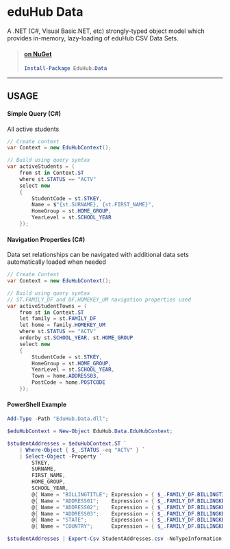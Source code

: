eduHub Data
====================


A .NET (C#, Visual Basic.NET, etc) strongly-typed object model which provides in-memory, lazy-loading of eduHub CSV Data Sets.

> #### [on NuGet](https://nuget.org/packages/EduHub.Data/)
> ```PowerShell
> Install-Package EduHub.Data
> ```

----------


USAGE
-----

#### Simple Query (C#)

All active students

```C#
// Create context
var Context = new EduHubContext();

// Build using query syntax
var activeStudents = (
    from st in Context.ST
    where st.STATUS == "ACTV"
    select new
    {
        StudentCode = st.STKEY,
        Name = $"{st.SURNAME}, {st.FIRST_NAME}",
        HomeGroup = st.HOME_GROUP,
        YearLevel = st.SCHOOL_YEAR
    });
```

#### Navigation Properties (C#)

Data set relationships can be navigated with additional data sets automatically loaded when needed

```C#
// Create Context
var Context = new EduHubContext();

// Build using query syntax
// ST.FAMILY_DF and DF.HOMEKEY_UM navigation properties used
var activeStudentTowns = (
    from st in Context.ST
    let family = st.FAMILY_DF
    let home = family.HOMEKEY_UM
    where st.STATUS == "ACTV"
    orderby st.SCHOOL_YEAR, st.HOME_GROUP
    select new
    {
        StudentCode = st.STKEY,
        HomeGroup = st.HOME_GROUP,
        YearLevel = st.SCHOOL_YEAR,
        Town = home.ADDRESS03,
        PostCode = home.POSTCODE
    });
```

#### PowerShell Example

```PowerShell
Add-Type -Path "EduHub.Data.dll";

$eduHubContext = New-Object EduHub.Data.EduHubContext;

$studentAddresses = $eduHubContext.ST `
    | Where-Object { $_.STATUS -eq "ACTV" } `
    | Select-Object -Property `
        STKEY,
        SURNAME,
        FIRST_NAME,
        HOME_GROUP,
        SCHOOL_YEAR,
        @{ Name = "BILLINGTITLE"; Expression = { $_.FAMILY_DF.BILLINGTITLE } },
        @{ Name = "ADDRESS01";    Expression = { $_.FAMILY_DF.BILLINGKEY_UM.ADDRESS01 } },
        @{ Name = "ADDRESS02";    Expression = { $_.FAMILY_DF.BILLINGKEY_UM.ADDRESS02 } },
        @{ Name = "ADDRESS03";    Expression = { $_.FAMILY_DF.BILLINGKEY_UM.ADDRESS03 } },
        @{ Name = "STATE";        Expression = { $_.FAMILY_DF.BILLINGKEY_UM.STATE } },
        @{ Name = "COUNTRY";      Expression = { $_.FAMILY_DF.BILLINGKEY_UM.COUNTRY_KGT.DESCRIPTION } };

$studentAddresses | Export-Csv StudentAddresses.csv -NoTypeInformation
```